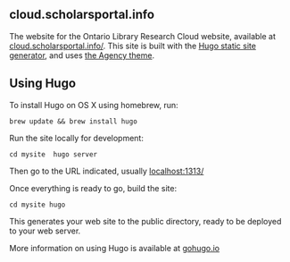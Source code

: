 ## cloud.scholarsportal.info

The website for the Ontario Library Research Cloud website, available at [cloud.scholarsportal.info/](https://cloud.scholarsportal.info/). This site is built with the [Hugo static site generator](https://gohugo.io/), and uses [the Agency theme](http://themes.gohugo.io/agency/).

## Using Hugo

To install Hugo on OS X using homebrew, run:

`brew update && brew install hugo` 

Run the site locally for development:

`cd mysite 
hugo server`

Then go to the URL indicated, usually [localhost:1313/](http://localhost:1313/)

Once everything is ready to go, build the site:
 
`cd mysite
hugo`

This generates your web site to the public directory, ready to be deployed to your web server.

More information on using Hugo is available at [gohugo.io](https://gohugo.io/overview/introduction/)